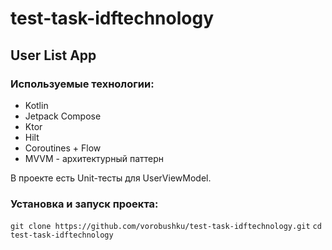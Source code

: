 # test-task-idftechnology

## User List App
### Используемые технологии:
- Kotlin
- Jetpack Compose
- Ktor
- Hilt
- Coroutines + Flow
- MVVM - архитектурный паттерн

В проекте есть Unit-тесты для UserViewModel.

### Установка и запуск проекта:
`git clone https://github.com/vorobushku/test-task-idftechnology.git`
`cd test-task-idftechnology`
